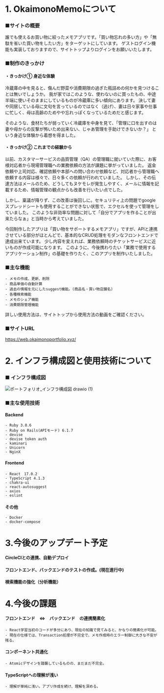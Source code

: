 # 1. OkaimonoMemoについて
  ### ■サイトの概要
  誰でも使えるお買い物に絞ったメモアプリです。「買い物忘れの多い方」や「無駄を省いた買い物をしたい方」をターゲットにしています。
  ゲストログイン機能も実装しておりますので、サイトトップよりログインをお願いいたします。

  ### ■制作のきっかけ
  #### ・きっかけ① 身近な体験
冷蔵庫の中を見ると、傷んだ野菜や消費期限の過ぎた瓶詰めの何かを見つけることは無いでしょうか。
我が家ではこのような、使わないのに買ったもの、中途半端に使いそのままにしているものが冷蔵庫に多い傾向にあります。
決して妻や同居している母に文句を言っているのではなく（逃げ）、妻は日々家事や仕事に忙しく、母は高齢のためやや忘れっぽくなっているためだと感じます。

そのような、食材たちが弱っていく冷蔵庫を中身を見て、「管理に口を出すのは妻や母からの反撃が怖いため出来ない、じゃあ管理を手助けできないか？」
という身近な体験から着想を得ました。

  #### ・きっかけ② これまでの経験から
以前、カスタマーサービスの品質管理（QA）の管理職に就いていた際に、お客様対応者から現場管理職への業務依頼の方法が課題に挙がっていました。
返金依頼や上司対応、確認依頼や本部への問い合わせ依頼など、対応者から管理職へ依頼する内容は様々で、日々多くの依頼が行われていました。
しかし、その伝達方法はメールのため、どうしてもヌケモレが発生しやすく、メールに情報を記載するため、情報管理の観点からも改善を行いたい点でした。

しかし、稟議が降りず、この改善は後回しに。セキュリティ上の問題でgoogleスプレッドシートも使用することができない状態で、エクセルを使って管理をしていました。
このような非効率な問題に対して「自分でアプリを作ることが出来たらなぁ」と当時から考えていました。

今回制作したアプリは「買い物をサポートするメモアプリ」ですが、APIと連携させている部分がほとんどで、基本的なCRUD処理をモダンなフロントエンドで達成出来ています。
少し内容を変えれば、業務依頼時のチケットサービスに近いものが作成可能になります。
このように、今後携わりたい「業務で使用するアプリケーション制作」の基礎を作りたく、このアプリを制作いたしました。
  
  ### ■主な機能
    - メモの作成、更新、削除
    - 商品単価の自動計算
    - 過去の情報を元にしたsuggest機能。(商品名・買い物店舗名)
    - 各種検索機能
    - メモのシェア機能
    - 消費期限管理機能
  詳しい使用方法は、サイトトップから使用方法の動画をご確認ください。
    
  ### ■サイトURL
  https://web.okaimonoportfolio.xyz/

  # 2. インフラ構成図と使用技術について
  ### ■ インフラ構成図
![ポートフォリオ_インフラ構成図 drawio (1)](https://github.com/KAKI-EX/myportfolio03/assets/115675329/a17f21fa-3702-410d-b9de-86ef5280647a)

  ### ■主な使用技術
  #### Backend
    - Ruby 3.0.6
    - Ruby on Rails(APIモード) 6.1.7
    - devise
    - devise token auth
    - kaminari
    - Unicorn
    - NginX

  #### Frontend
    - React　17.0.2
    - TypeScript 4.1.3
    - chakra-ui
    - react-autosuggest
    - axios
    - eslint

  #### その他
    - Docker
    - docker-compose

  # 3.今後のアップデート予定
  #### CircleCIとの連携、自動デプロイ
  #### フロントエンド、バックエンドのテストの作成。(現在進行中)
  #### 検索機能の強化（分析機能）

  # 4.今後の課題
  #### フロントエンド　⇔　バックエンド　の連携簡素化
    - React学習当初のコードが多分にあり、現在の知識で見てみると、かなりの簡素化が可能。
    - 現在の仕様では、Transaction処理が不完全で、メモ作成時のエラー制御に大きな不安が残る。
  #### コンポーネント共通化
    - Atomicデザインを踏襲しているものの、まだまだ不完全。

  #### TypeScriptへの理解が浅い
    - 理解が単純に浅い。アプリ作成を続け、理解を深める。
  
  
